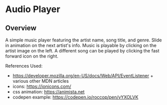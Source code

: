 # Audio Player

## Overview
A simple music player featuring the artist name, song title, and genre. Slide in animation on the next artist's info. Music is playable by clicking on the artist image on the left. A different song can be played by clicking the fast forward icon on the right.

References Used:
- https://developer.mozilla.org/en-US/docs/Web/API/EventListener + various other MDN articles
- icons: https://ionicons.com/
- css animation: https://animista.net
- codepen example: https://codepen.io/roccop/pen/vYXOLVK
